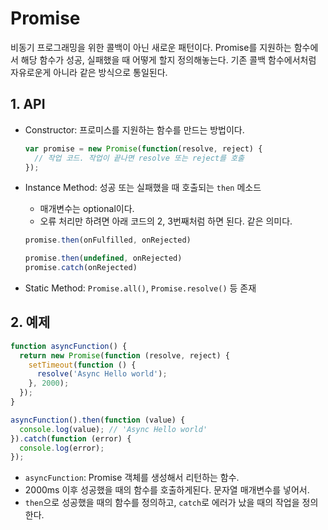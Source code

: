# Promise

비동기 프로그래밍을 위한 콜백이 아닌 새로운 패턴이다. Promise를 지원하는 함수에서 해당 함수가 성공, 실패했을 때 어떻게 할지 정의해놓는다. 기존 콜백 함수에서처럼 자유로운게 아니라 같은 방식으로 통일된다.

## 1. API

- Constructor: 프로미스를 지원하는 함수를 만드는 방법이다.

    ```js
    var promise = new Promise(function(resolve, reject) {
      // 작업 코드. 작업이 끝나면 resolve 또는 reject를 호출
    });
    ```

- Instance Method: 성공 또는 실패했을 때 호출되는 `then` 메소드
    + 매개변수는 optional이다.
    + 오류 처리만 하려면 아래 코드의 2, 3번째처럼 하면 된다. 같은 의미다.

    ```js
    promise.then(onFulfilled, onRejected)

    promise.then(undefined, onRejected)
    promise.catch(onRejected)
    ```

- Static Method: `Promise.all()`, `Promise.resolve()` 등 존재

## 2. 예제

```js
function asyncFunction() {
  return new Promise(function (resolve, reject) {
    setTimeout(function () {
      resolve('Async Hello world');
    }, 2000);
  });
}

asyncFunction().then(function (value) {
  console.log(value); // 'Async Hello world'
}).catch(function (error) {
  console.log(error);
});
```

- `asyncFunction`: Promise 객체를 생성해서 리턴하는 함수.
- 2000ms 이후 성공했을 때의 함수를 호출하게된다. 문자열 매개변수를 넣어서.
- `then`으로 성공했을 때의 함수를 정의하고, `catch`로 에러가 났을 때의 작업을 정의한다.
